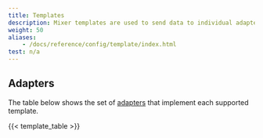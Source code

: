 ```yaml
---
title: Templates
description: Mixer templates are used to send data to individual adapters.
weight: 50
aliases:
    - /docs/reference/config/template/index.html
test: n/a
---
```


## Adapters

The table below shows the set of [adapters](/pt-br/docs/reference/config/policy-and-telemetry/adapters) that implement each supported template.

{{< template_table >}}
